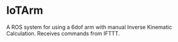 # IoTArm
A ROS system for using a 6dof arm with manual Inverse Kinematic Calculation. Receives commands from IFTTT. 
